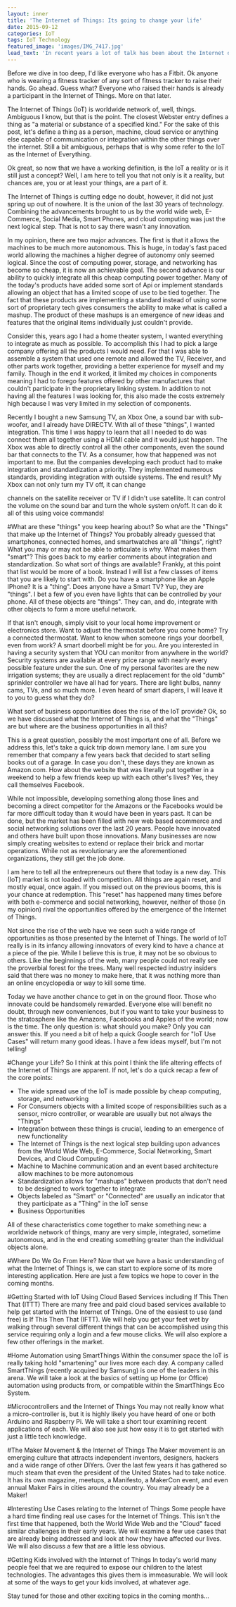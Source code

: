 ```yaml
---
layout: inner
title: 'The Internet of Things: Its going to change your life'
date: 2015-09-12
categories: IoT
tags: IoT Technology
featured_image: 'images/IMG_7417.jpg'
lead_text: 'In recent years a lot of talk has been about the Internet of Things.  At first it was just a concept, then a buzzword.  So, what is it?'
---
```


Before we dive in too deep, I'd like everyone who has a Fitbit. Ok anyone who is wearing a fitness tracker of any sort of fitness tracker to raise their hands.  Go ahead.  Guess what?  Everyone who raised their hands is already a participant in the Internet of Things.  More on that later.

The Internet of Things (IoT) is worldwide network of, well, things.  Ambiguous I know, but that is the point.  The closest Webster entry defines a thing as "a material or substance of a specified kind."  For the sake of this post, let's define a thing as a person, machine, cloud service or anything else capable of communication or integration within the other things over the internet.  Still a bit ambiguous, perhaps that is why some refer to the IoT as the Internet of Everything.

Ok great, so now that we have a working definition, is the IoT a reality or is it still just a concept? Well, I am here to tell you that not only is it a reality, but chances are, you or at least your things, are a part of it.

The Internet of Things is cutting edge no doubt, however, it did not just spring up out of nowhere.  It is the union of the last 30 years of technology.  Combining the advancements brought to us by the world wide web, E-Commerce, Social Media, Smart Phones, and cloud computing was just the next logical step.  That is not to say there wasn't any innovation.

In my opinion, there are two major advances.  The first is that it allows the machines to be much more autonomous.  This is huge, in today's fast paced world allowing the machines a higher degree of autonomy only seemed logical.  Since the cost of computing power, storage, and networking has become so cheap, it is now an achievable goal.  The second advance is our ability to quickly integrate all this cheap computing power together.  Many of the today's products have added some sort of Api or implement standards allowing an object that has a limited scope of use to be tied together.  The fact that these products are implementing a standard instead of using some sort of proprietary tech gives consumers the ability to make what is called a mashup. The product of these mashups is an emergence of new ideas and features that the original items individually just couldn't provide.

Consider this, years ago I had a home theater system, I wanted everything to integrate as much as possible.  To accomplish this I had to pick a large company offering all the products I would need. For that I was able to assemble a system that used one remote and allowed the TV, Receiver, and other parts work together, providing a better experience for myself and my family.  Though in the end it worked, it limited my choices in components meaning I had to forego features offered by other manufactures that couldn't participate in the proprietary linking system.  In addition to not having all the features I was looking for, this also made the costs extremely high because I was very limited in my selection of components.

Recently I bought a new Samsung TV, an Xbox One, a sound bar with sub-woofer, and I already have DIRECTV.  With all of these "things", I wanted integration.  This time I was happy to learn that all I needed to do was connect them all together using a HDMI cable and it would just happen.  The Xbox was able to directly control all the other components, even the sound bar that connects to the TV.  As a consumer, how that happened was not important to me.  But the companies developing each product had to make integration and standardization a priority.  They implemented numerous standards, providing integration with outside systems.  The end result?  My Xbox can not only turn my TV off, it can change

channels on the satellite receiver or TV if I didn't use satellite.  It can control the volume on the sound bar and turn the whole system on/off.  It can do it all of this using voice commands!

#What are these "things" you keep hearing about?
So what are the "Things" that make up the Internet of Things?  You probably already guessed that smartphones, connected homes, and smartwatches are all "things", right?  What you may or may not be able to articulate is why.  What makes them "smart"?   This goes back to my earlier comments about integration and standardization.
So what sort of things are available?  Frankly, at this point that list would be more of a book.  Instead I will list a few classes of items that you are likely to start with.  Do you have a smartphone like an Apple IPhone?  It is a "thing".  Does anyone have a Smart TV?  Yup, they are "things".  I bet a few of you even have lights that can be controlled by your phone.  All of these objects are "things".  They can, and do, integrate with other objects to form a more useful network.

If that isn't enough, simply visit to your local home improvement or electronics store.  Want to adjust the thermostat before you come home? Try a connected thermostat.  Want to know when someone rings your doorbell, even from work?  A smart doorbell might be for you.  Are you interested in having a security system that YOU can monitor from anywhere in the world?  Security systems are available at every price range with nearly every possible feature under the sun.  One of my personal favorites are the new irrigation systems; they are usually a direct replacement for the old "dumb" sprinkler controller we have all had for years.  There are light bulbs, nanny cams, TVs, and so much more.  I even heard of smart diapers, I will leave it to you to guess what they do?

What sort of business opportunities does the rise of the IoT provide?
Ok, so we have discussed what the Internet of Things is, and what the "Things" are but where are the business opportunities in all this?

This is a great question, possibly the most important one of all.  Before we address this, let's take a quick trip down memory lane.   I am sure you remember that company a few years back that decided to start selling books out of a garage.  In case you don't, these days they are known as Amazon.com.  How about the website that was literally put together in a weekend to help a few friends keep up with each other's lives?  Yes, they call themselves Facebook.

While not impossible, developing something along those lines and becoming a direct competitor for the Amazons or the Facebooks would be far more difficult today than it would have been in years past.  It can be done, but the market has been filled with new web based ecommerce and social networking solutions over the last 20 years.  People have innovated and others have built upon those innovations.  Many businesses are now simply creating websites to extend or replace their brick and mortar operations.  While not as revolutionary are the aforementioned organizations, they still get the job done.

I am here to tell all the entrepreneurs out there that today is a new day.  This (IoT) market is not loaded with competition.  All things are again reset, and mostly equal, once again.  If you missed out on the previous booms, this is your chance at redemption.
This "reset" has happened many times before with both e-commerce and social networking, however, neither of those (in my opinion) rival the opportunities offered by the emergence of the Internet of Things.

Not since the rise of the web have we seen such a wide range of opportunities as those presented by the Internet of Things.  The world of IoT really is in its infancy allowing innovators of every kind to have a chance at a piece of the pie.  While I believe this is true, it may not be so obvious to others.  Like the beginnings of the web, many people could not really see the proverbial forest for the trees.  Many well respected industry insiders said that there was no money to make here, that it was nothing more than an online encyclopedia or way to kill some time.

Today we have another chance to get in on the ground floor.  Those who innovate could be handsomely rewarded.  Everyone else will benefit no doubt, through new conveniences, but if you want to take your business to the stratosphere like the Amazons, Facebooks and Apples of the world; now is the time.
The only question is: what should you make?  Only you can answer this.  If you need a bit of help a quick Google search for "IoT Use Cases" will return many good ideas.  I have a few ideas myself, but I'm not telling!

#Change your Life?
So I think at this point I think the life altering effects of the Internet of Things are apparent.  If not, let's do a quick recap a few of the core points:

- The wide spread use of the IoT is made possible by cheap computing, storage, and networking
- For Consumers objects with a limited scope of responsibilities such as a sensor, micro controller, or wearable are usually but not always the "Things"
- Integration between these things is crucial, leading to an emergence of new functionality
- The Internet of Things is the next logical step building upon advances from the World Wide Web, E-Commerce, Social Networking, Smart Devices,  and Cloud Computing
- Machine to Machine communication and an event based architecture allow machines to be more autonomous
- Standardization allows for "mashups" between products that don't need to be designed to work together to integrate
- Objects labeled as "Smart" or "Connected" are usually an indicator that they participate as a "Thing" in the IoT sense
- Business Opportunities

All of these characteristics come together to make something new: a worldwide network of things, many are very simple, integrated, sometime autonomous, and in the end creating something greater than the individual objects alone.

#Where Do We Go From Here?
Now that we have a basic understanding of what the Internet of Things is, we can start to explore some of its more interesting application.  Here are just a few topics we hope to cover in the coming months.

#Getting Started with IoT Using Cloud Based Services including If This Then That (ITTT)
There are many free and paid cloud based services available to help get started with the Internet of Things.  One of the easiest to use (and free) is If This Then That (IFTT).  We will help you get your feet wet by walking through several different things that can be accomplished using this service requiring only a login and a few mouse clicks.  We will also explore a few other offerings in the market.

#Home Automation using SmartThings
Within the consumer space the IoT is really taking hold "smartening" our lives more each day.   A company called SmartThings (recently acquired by Samsung) is one of the leaders in this arena.  We will take a look at the basics of setting up Home (or Office) automation using products from, or compatible within the SmartThings Eco System.

#Microcontrollers and the Internet of Things
You may not really know what a micro-controller is, but it is highly likely you have heard of one or both Arduino and Raspberry Pi.  We will take a short tour examining recent applications of each.  We will also see just how easy it is to get started with just a little tech knowledge.

#The Maker Movement & the Internet of Things
The Maker movement is an emerging culture that attracts independent inventors, designers, hackers and a wide range of other DIYers.  Over the last few years it has gathered so much steam that even the president of the United States had to take notice.  It has its own magazine, meetups, a Manifesto, a MakerCon event, and even annual Maker Fairs in cities around the country.  You may already be a Maker!

#Interesting Use Cases relating to the Internet of Things
Some people have a hard time finding real use cases for the Internet of Things.  This isn't the first time that happened, both the World Wide Web and the "Cloud" faced similar challenges in their early years.  We will examine a few use cases that are already being addressed and look at how they have affected our lives.  We will also discuss a few that are a little less obvious.

#Getting Kids involved with the Internet of Things
In today's world many people feel that we are required to expose our children to the latest technologies.  The advantages this gives them is immeasurable.  We will look at some of the ways to get your kids involved, at whatever age.

Stay tuned for those and other exciting topics in the coming months...


